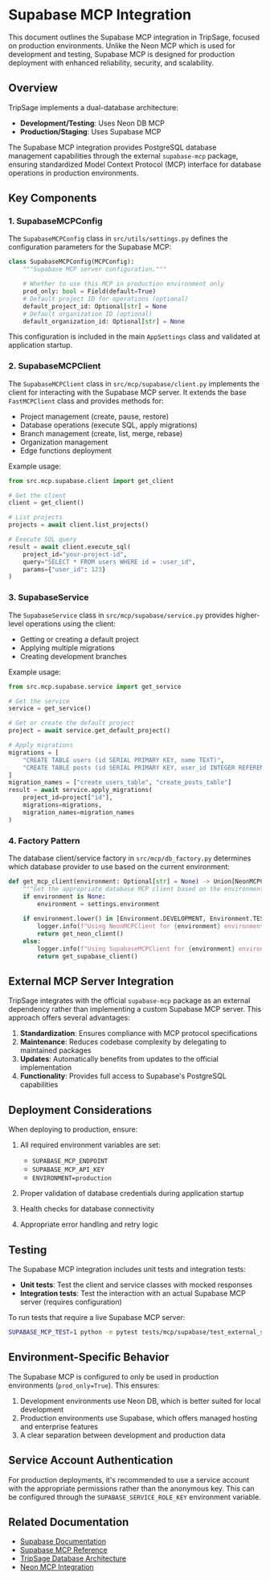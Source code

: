 # Supabase MCP Integration

This document outlines the Supabase MCP integration in TripSage, focused on production environments. Unlike the Neon MCP which is used for development and testing, Supabase MCP is designed for production deployment with enhanced reliability, security, and scalability.

## Overview

TripSage implements a dual-database architecture:

- **Development/Testing**: Uses Neon DB MCP
- **Production/Staging**: Uses Supabase MCP

The Supabase MCP integration provides PostgreSQL database management capabilities through the external `supabase-mcp` package, ensuring standardized Model Context Protocol (MCP) interface for database operations in production environments.

## Key Components

### 1. SupabaseMCPConfig

The `SupabaseMCPConfig` class in `src/utils/settings.py` defines the configuration parameters for the Supabase MCP:

```python
class SupabaseMCPConfig(MCPConfig):
    """Supabase MCP server configuration."""

    # Whether to use this MCP in production environment only
    prod_only: bool = Field(default=True)
    # Default project ID for operations (optional)
    default_project_id: Optional[str] = None
    # Default organization ID (optional)
    default_organization_id: Optional[str] = None
```

This configuration is included in the main `AppSettings` class and validated at application startup.

### 2. SupabaseMCPClient

The `SupabaseMCPClient` class in `src/mcp/supabase/client.py` implements the client for interacting with the Supabase MCP server. It extends the base `FastMCPClient` class and provides methods for:

- Project management (create, pause, restore)
- Database operations (execute SQL, apply migrations)
- Branch management (create, list, merge, rebase)
- Organization management
- Edge functions deployment

Example usage:

```python
from src.mcp.supabase.client import get_client

# Get the client
client = get_client()

# List projects
projects = await client.list_projects()

# Execute SQL query
result = await client.execute_sql(
    project_id="your-project-id",
    query="SELECT * FROM users WHERE id = :user_id",
    params={"user_id": 123}
)
```

### 3. SupabaseService

The `SupabaseService` class in `src/mcp/supabase/service.py` provides higher-level operations using the client:

- Getting or creating a default project
- Applying multiple migrations
- Creating development branches

Example usage:

```python
from src.mcp.supabase.service import get_service

# Get the service
service = get_service()

# Get or create the default project
project = await service.get_default_project()

# Apply migrations
migrations = [
    "CREATE TABLE users (id SERIAL PRIMARY KEY, name TEXT)",
    "CREATE TABLE posts (id SERIAL PRIMARY KEY, user_id INTEGER REFERENCES users(id))"
]
migration_names = ["create_users_table", "create_posts_table"]
result = await service.apply_migrations(
    project_id=project["id"],
    migrations=migrations,
    migration_names=migration_names
)
```

### 4. Factory Pattern

The database client/service factory in `src/mcp/db_factory.py` determines which database provider to use based on the current environment:

```python
def get_mcp_client(environment: Optional[str] = None) -> Union[NeonMCPClient, SupabaseMCPClient]:
    """Get the appropriate database MCP client based on the environment."""
    if environment is None:
        environment = settings.environment
    
    if environment.lower() in [Environment.DEVELOPMENT, Environment.TESTING]:
        logger.info(f"Using NeonMCPClient for {environment} environment")
        return get_neon_client()
    else:
        logger.info(f"Using SupabaseMCPClient for {environment} environment")
        return get_supabase_client()
```

## External MCP Server Integration

TripSage integrates with the official `supabase-mcp` package as an external dependency rather than implementing a custom Supabase MCP server. This approach offers several advantages:

1. **Standardization**: Ensures compliance with MCP protocol specifications
2. **Maintenance**: Reduces codebase complexity by delegating to maintained packages
3. **Updates**: Automatically benefits from updates to the official implementation
4. **Functionality**: Provides full access to Supabase's PostgreSQL capabilities

## Deployment Considerations

When deploying to production, ensure:

1. All required environment variables are set:
   - `SUPABASE_MCP_ENDPOINT`
   - `SUPABASE_MCP_API_KEY`
   - `ENVIRONMENT=production`

2. Proper validation of database credentials during application startup
3. Health checks for database connectivity
4. Appropriate error handling and retry logic

## Testing

The Supabase MCP integration includes unit tests and integration tests:

- **Unit tests**: Test the client and service classes with mocked responses
- **Integration tests**: Test the interaction with an actual Supabase MCP server (requires configuration)

To run tests that require a live Supabase MCP server:

```bash
SUPABASE_MCP_TEST=1 python -m pytest tests/mcp/supabase/test_external_supabase_mcp.py -v
```

## Environment-Specific Behavior

The Supabase MCP is configured to only be used in production environments (`prod_only=True`). This ensures:

1. Development environments use Neon DB, which is better suited for local development
2. Production environments use Supabase, which offers managed hosting and enterprise features
3. A clear separation between development and production data

## Service Account Authentication

For production deployments, it's recommended to use a service account with the appropriate permissions rather than the anonymous key. This can be configured through the `SUPABASE_SERVICE_ROLE_KEY` environment variable.

## Related Documentation

- [Supabase Documentation](https://supabase.com/docs)
- [Supabase MCP Reference](https://github.com/supabase-community/supabase-mcp)
- [TripSage Database Architecture](./README.md)
- [Neon MCP Integration](./neon_mcp_integration.md)
